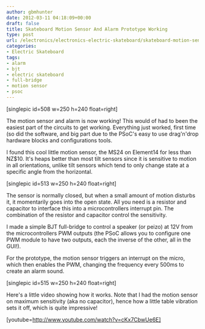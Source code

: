```yaml
---
author: gbmhunter
date: 2012-03-11 04:18:09+00:00
draft: false
title: Skateboard Motion Sensor And Alarm Prototype Working
type: post
url: /electronics/electronics-electric-skateboard/skateboard-motion-sensor-and-alarm-prototype-working
categories:
- Electric Skateboard
tags:
- alarm
- bjt
- electric skateboard
- full-bridge
- motion sensor
- psoc
---
```


[singlepic id=508 w=250 h=240 float=right]

The motion sensor and alarm is now working! This would of had to been the easiest part of the circuits to get working. Everything just worked, first time (so did the software, and big part due to the PSoC's easy to use drag'n'drop hardware blocks and configurations tools.



I found this cool little motion sensor, the MS24 on Element14 for less than NZ$10. It's heaps better than most tilt sensors since it is sensitive to motion in all orientations, unlike tilt sensors which tend to only change state at a specific angle from the horizontal.

[singlepic id=513 w=250 h=240 float=right]

The sensor is normally closed, but when a small amount of motion disturbs it, it momentarily goes into the open state. All you need is a resistor and capacitor to interface this into a microcontrollers interrupt pin. The combination of the resistor and capacitor control the sensitivity.



I made a simple BJT full-bridge to control a speaker (or peizo) at 12V from the microcontrollers PWM outputs (the PSoC allows you to configure one PWM module to have two outputs, each the inverse of the other, all in the GUI!).

For the prototype, the motion sensor triggers an interrupt on the micro, which then enables the PWM, changing the frequency every 500ms to create an alarm sound.

[singlepic id=515 w=250 h=240 float=right]

Here's a little video showing how it works. Note that I had the motion sensor on maximum sensitivity (aka no capacitor), hence how a little table vibration sets it off, which is quite impressive!

[youtube=http://www.youtube.com/watch?v=cKx7CbwUe6E]
